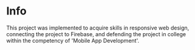 # Info
This project was implemented to acquire skills in responsive web design, connecting the project to Firebase, and defending the project in college within the competency of 'Mobile App Development'.